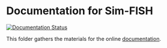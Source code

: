 # Documentation for Sim-FISH

[![Documentation Status](https://readthedocs.org/projects/sim-fish/badge/?version=stable)](https://sim-fish.readthedocs.io/en/latest/?badge=stable)

This folder gathers the materials for the online [documentation](https://sim-fish.readthedocs.io/en/stable/).
